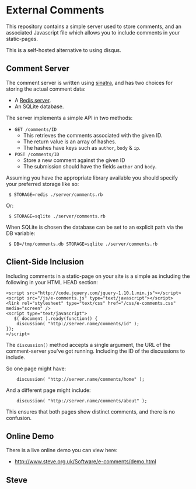 External Comments
=================

This repository contains a simple server used to store comments, and
an associated Javascript file which allows you to include comments
in your static-pages.

This is a self-hosted alternative to using disqus.


Comment Server
--------------

The comment server is written using [sinatra](http://www.sinatrarb.com/),
and has two choices for storing the actual comment data:

* A [Redis server](http://redis.io/).
* An SQLite database.

The server implements a simple API in two methods:

* `GET /comments/ID`
   * This retrieves the comments associated with the given ID.
   * The return value is an array of hashes.
   * The hashes have keys such as  `author`, `body` & `ip`.
* `POST /comments/ID`
   * Store a new comment against the given ID
   * The submission should have the fields `author` and `body`.

Assuming you have the appropriate library available you should specify
your preferred storage like so:

     $ STORAGE=redis ./server/comments.rb

Or:

     $ STORAGE=sqlite ./server/comments.rb

When SQLite is chosen the database can be set to an explicit path via the
DB variable:

     $ DB=/tmp/comments.db STORAGE=sqlite ./server/comments.rb


Client-Side Inclusion
---------------------

Including comments in a static-page on your site is a simple as including the
following in your HTML HEAD section:

    <script src="http://code.jquery.com/jquery-1.10.1.min.js"></script>
    <script src="/js/e-comments.js" type="text/javascript"></script>
    <link rel="stylesheet" type="text/css" href="/css/e-comments.css" media="screen" />
    <script type="text/javascript">
       $( document ).ready(function() {
        discussion( "http://server.name/comments/id" );
    });
    </script>

The `discussion()` method accepts a single argument, the URL of the comment-server you've got running.  Including the ID of the discussions to include.

So one page might have:

        discussion( "http://server.name/comments/home" );

And a different page might include:

        discussion( "http://server.name/comments/about" );

This ensures that both pages show distinct comments, and there is no confusion.


Online Demo
-----------

There is a live online demo you can view here:

* http://www.steve.org.uk/Software/e-comments/demo.html

Steve
--
